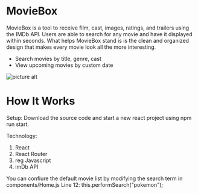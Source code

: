 # MovieBox

MovieBox is a tool to receive film, cast, images, ratings, and trailers using the IMDb API. Users are able to search for any movie and have it displayed within seconds. What helps MovieBox stand is is the clean and organized design that makes every movie look all the more interesting.

* Search movies by title, genre, cast
* View upcoming movies by custom date

![picture alt](https://i.ibb.co/fkjgMHy/sample-homepage.png)

# How It Works #

Setup:
Download the source code and start a new react project using npm run start.

Technology:
1. React
2. React Router
3. reg Javascript
4. imDb API

You can confiure the default movie list by modifying the search term in components/Home.js
Line 12: this.performSearch("pokemon");
